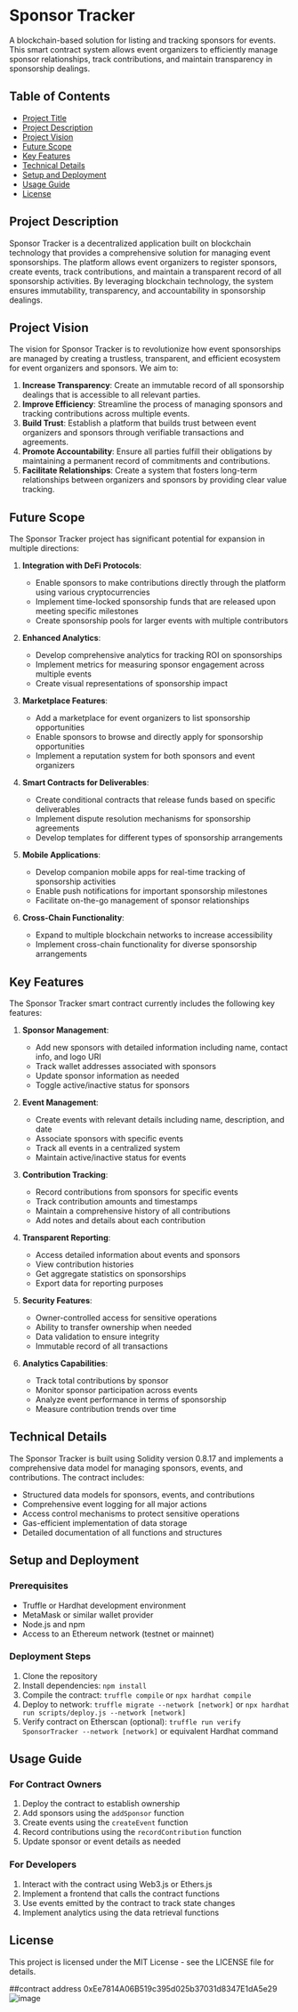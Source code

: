 # Sponsor Tracker

A blockchain-based solution for listing and tracking sponsors for events. This smart contract system allows event organizers to efficiently manage sponsor relationships, track contributions, and maintain transparency in sponsorship dealings.

## Table of Contents
- [Project Title](#sponsor-tracker)
- [Project Description](#project-description)
- [Project Vision](#project-vision)
- [Future Scope](#future-scope)
- [Key Features](#key-features)
- [Technical Details](#technical-details)
- [Setup and Deployment](#setup-and-deployment)
- [Usage Guide](#usage-guide)
- [License](#license)

## Project Description

Sponsor Tracker is a decentralized application built on blockchain technology that provides a comprehensive solution for managing event sponsorships. The platform allows event organizers to register sponsors, create events, track contributions, and maintain a transparent record of all sponsorship activities. By leveraging blockchain technology, the system ensures immutability, transparency, and accountability in sponsorship dealings.

## Project Vision

The vision for Sponsor Tracker is to revolutionize how event sponsorships are managed by creating a trustless, transparent, and efficient ecosystem for event organizers and sponsors. We aim to:

1. **Increase Transparency**: Create an immutable record of all sponsorship dealings that is accessible to all relevant parties.
2. **Improve Efficiency**: Streamline the process of managing sponsors and tracking contributions across multiple events.
3. **Build Trust**: Establish a platform that builds trust between event organizers and sponsors through verifiable transactions and agreements.
4. **Promote Accountability**: Ensure all parties fulfill their obligations by maintaining a permanent record of commitments and contributions.
5. **Facilitate Relationships**: Create a system that fosters long-term relationships between organizers and sponsors by providing clear value tracking.

## Future Scope

The Sponsor Tracker project has significant potential for expansion in multiple directions:

1. **Integration with DeFi Protocols**:
   - Enable sponsors to make contributions directly through the platform using various cryptocurrencies
   - Implement time-locked sponsorship funds that are released upon meeting specific milestones
   - Create sponsorship pools for larger events with multiple contributors

2. **Enhanced Analytics**:
   - Develop comprehensive analytics for tracking ROI on sponsorships
   - Implement metrics for measuring sponsor engagement across multiple events
   - Create visual representations of sponsorship impact

3. **Marketplace Features**:
   - Add a marketplace for event organizers to list sponsorship opportunities
   - Enable sponsors to browse and directly apply for sponsorship opportunities
   - Implement a reputation system for both sponsors and event organizers

4. **Smart Contracts for Deliverables**:
   - Create conditional contracts that release funds based on specific deliverables
   - Implement dispute resolution mechanisms for sponsorship agreements
   - Develop templates for different types of sponsorship arrangements

5. **Mobile Applications**:
   - Develop companion mobile apps for real-time tracking of sponsorship activities
   - Enable push notifications for important sponsorship milestones
   - Facilitate on-the-go management of sponsor relationships

6. **Cross-Chain Functionality**:
   - Expand to multiple blockchain networks to increase accessibility
   - Implement cross-chain functionality for diverse sponsorship arrangements

## Key Features

The Sponsor Tracker smart contract currently includes the following key features:

1. **Sponsor Management**:
   - Add new sponsors with detailed information including name, contact info, and logo URI
   - Track wallet addresses associated with sponsors
   - Update sponsor information as needed
   - Toggle active/inactive status for sponsors

2. **Event Management**:
   - Create events with relevant details including name, description, and date
   - Associate sponsors with specific events
   - Track all events in a centralized system
   - Maintain active/inactive status for events

3. **Contribution Tracking**:
   - Record contributions from sponsors for specific events
   - Track contribution amounts and timestamps
   - Maintain a comprehensive history of all contributions
   - Add notes and details about each contribution

4. **Transparent Reporting**:
   - Access detailed information about events and sponsors
   - View contribution histories
   - Get aggregate statistics on sponsorships
   - Export data for reporting purposes

5. **Security Features**:
   - Owner-controlled access for sensitive operations
   - Ability to transfer ownership when needed
   - Data validation to ensure integrity
   - Immutable record of all transactions

6. **Analytics Capabilities**:
   - Track total contributions by sponsor
   - Monitor sponsor participation across events
   - Analyze event performance in terms of sponsorship
   - Measure contribution trends over time

## Technical Details

The Sponsor Tracker is built using Solidity version 0.8.17 and implements a comprehensive data model for managing sponsors, events, and contributions. The contract includes:

- Structured data models for sponsors, events, and contributions
- Comprehensive event logging for all major actions
- Access control mechanisms to protect sensitive operations
- Gas-efficient implementation of data storage
- Detailed documentation of all functions and structures

## Setup and Deployment

### Prerequisites
- Truffle or Hardhat development environment
- MetaMask or similar wallet provider
- Node.js and npm
- Access to an Ethereum network (testnet or mainnet)

### Deployment Steps
1. Clone the repository
2. Install dependencies: `npm install`
3. Compile the contract: `truffle compile` or `npx hardhat compile`
4. Deploy to network: `truffle migrate --network [network]` or `npx hardhat run scripts/deploy.js --network [network]`
5. Verify contract on Etherscan (optional): `truffle run verify SponsorTracker --network [network]` or equivalent Hardhat command

## Usage Guide

### For Contract Owners
1. Deploy the contract to establish ownership
2. Add sponsors using the `addSponsor` function
3. Create events using the `createEvent` function
4. Record contributions using the `recordContribution` function
5. Update sponsor or event details as needed

### For Developers
1. Interact with the contract using Web3.js or Ethers.js
2. Implement a frontend that calls the contract functions
3. Use events emitted by the contract to track state changes
4. Implement analytics using the data retrieval functions

## License

This project is licensed under the MIT License - see the LICENSE file for details.

##contract address
0xEe7814A06B519c395d025b37031d8347E1dA5e29
![image](https://github.com/user-attachments/assets/75e96150-a0aa-4e7a-ab6f-9c9fad66e6e7)


